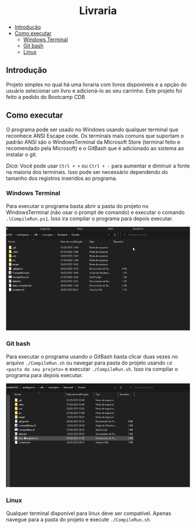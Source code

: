<h1 align="center">
    Livraria
</h1>

<!--toc:start-->

- [Introdução](#introdução)
- [Como executar](#como-executar)
    - [Windows Terminal](#windows-terminal)
    - [Git bash](#git-bash)
    - [Linux](#linux)

<!--toc:end-->

## Introdução 

Projeto simples no qual há uma livraria com livros disponíveis e a opção do usuário selecionar
um livro e adicioná-lo ao seu carrinho. Este projeto foi feito a pedido do Bootcamp CDB

## Como executar

O programa pode ser usado no Windows usando qualquer terminal que reconhece ANSI Escape code. Os terminais mais
comuns que suportam o padrão ANSI são o WindowsTerminal da Microsoft Store (terminal feito e recomendado pela Microsoft)
e o GitBash que é adicionado ao sistema ao instalar o git.

*Dica*: Você pode usar `Ctrl + +` ou `Ctrl + -` para aumentar e diminuir a fonte na maioria dos terminais. Isso pode ser 
necessário dependendo do tamanho dos registros inseridos ao programa.

### Windows Terminal

Para executar o programa basta abrir a pasta do projeto no WindowsTerminal (não usar o prompt de comando)
e executar o comando `.\CompileRun.ps1`. Isso ira compilar o programa para depois executar.

![windowsterminal](./imagens/tutorial%20windows%20terminal.gif)

### Git bash

Para executar o programa usando o GitBash basta clicar duas vezes no arquivo `./CompileRun.sh` ou navegar para pasta
do projeto usando `cd <pasta do seu projeto>` e executar `./CompileRun.sh`. Isso ira compilar o programa para depois executar.

![gitbash](./imagens/tutorial%20git%20bash.gif)

### Linux

Qualquer terminal disponível para linux deve ser compatível. Apenas navegue para a pasta do projeto e execute `./CompileRun.sh`.
